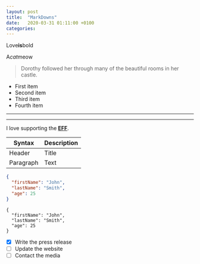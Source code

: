 ```yaml
---
layout: post
title:  "MarkDowns"
date:   2020-03-31 01:11:00 +0100
categories:
---
```


Love**is**bold

A*cat*meow

> Dorothy followed her through many of the beautiful rooms in her castle.


- First item
- Second item
- Third item
- Fourth item

***
---

I love supporting the **[EFF](https://eff.org)**.


| Syntax | Description |
| ----------- | ----------- |
| Header | Title |
| Paragraph | Text |

```json
{
  "firstName": "John",
  "lastName": "Smith",
  "age": 25
}
```

```
{
  "firstName": "John",
  "lastName": "Smith",
  "age": 25
}
```


- [x] Write the press release
- [ ] Update the website
- [ ] Contact the media